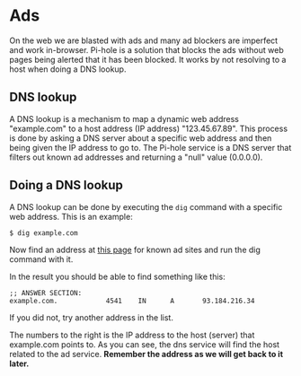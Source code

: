 # Ads

On the web we are blasted with ads and many ad blockers are imperfect and work in-browser. Pi-hole is a solution that blocks the ads without web pages being alerted that it has been blocked. It works by not resolving to a host when doing a DNS lookup.

## DNS lookup

A DNS lookup is a mechanism to map a dynamic web address "example.com" to a host address (IP address) "123.45.67.89". This process is done by asking a DNS server about a specific web address and then being given the IP address to go to. The Pi-hole service is a DNS server that filters out known ad addresses and returning a "null" value (0.0.0.0).

## Doing a DNS lookup

A DNS lookup can be done by executing the `dig` command with a specific web address. This is an example:

```
$ dig example.com
```

Now find an address at [this page](https://v.firebog.net/hosts/static/w3kbl.txt) for known ad sites and run the dig command with it.

In the result you should be able to find something like this:

```
;; ANSWER SECTION:
example.com.            4541    IN      A       93.184.216.34
```

If you did not, try another address in the list.

The numbers to the right is the IP address to the host (server) that example.com points to. As you can see, the dns service will find the host related to the ad service. **Remember the address as we will get back to it later.**
